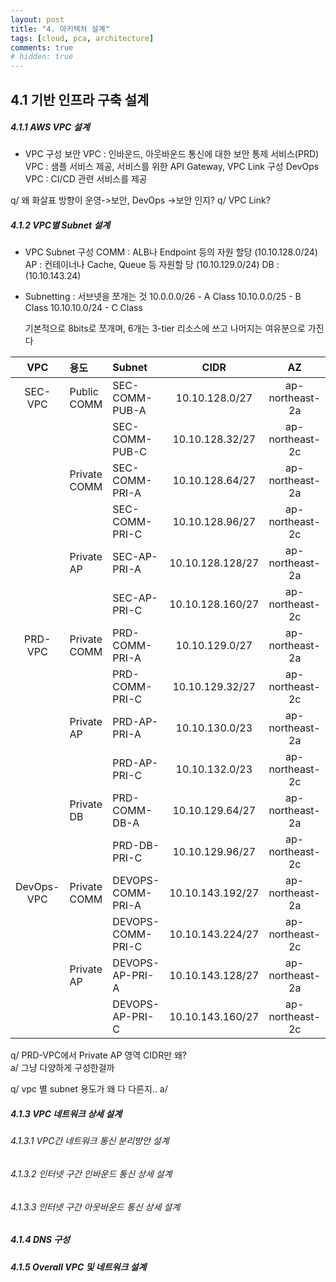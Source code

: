 ```yaml
---
layout: post
title: "4. 아키텍처 설계"
tags: [cloud, pca, architecture]
comments: true
# hidden: true
---
```


4.1 기반 인프라 구축 설계
-----

##### 4.1.1 AWS VPC 설계
* VPC 구성
보안 VPC : 인바운드, 아웃바운드 통신에 대한 보안 통제
서비스(PRD) VPC : 샘플 서비스 제공, 서비스를 위한 API Gateway, VPC Link 구성
DevOps VPC : CI/CD 관련 서비스를 제공

q/ 왜 화살표 방향이 운영->보안, DevOps ->보안 인지?
q/ VPC Link?

##### 4.1.2 VPC별 Subnet 설계
* VPC Subnet 구성
COMM : ALB나 Endpoint 등의 자원 할당 (10.10.128.0/24)
AP : 컨테이너나 Cache, Queue 등 자원할 당 (10.10.129.0/24)
DB : (10.10.143.24)

* Subnetting : 서브넷을 쪼개는 것
  10.0.0.0/26   - A Class
  10.10.0.0/25  - B Class
  10.10.10.0/24 - C Class
  
  기본적으로 8bits로 쪼개며, 6개는 3-tier 리소스에 쓰고 나머지는 여유분으로 가진다

| VPC | 용도 | Subnet | CIDR | AZ |
|:----:|:----|:----|:----:|:----:|
| SEC-VPC | Public COMM | SEC-COMM-PUB-A | 10.10.128.0/27 | ap-northeast-2a |
| | | SEC-COMM-PUB-C | 10.10.128.32/27 | ap-northeast-2c |
| | Private COMM | SEC-COMM-PRI-A | 10.10.128.64/27 | ap-northeast-2a |
| | | SEC-COMM-PRI-C | 10.10.128.96/27 | ap-northeast-2c |
| | Private AP | SEC-AP-PRI-A | 10.10.128.128/27 | ap-northeast-2a |
| | | SEC-AP-PRI-C | 10.10.128.160/27 | ap-northeast-2c |
| PRD-VPC | Private COMM | PRD-COMM-PRI-A | 10.10.129.0/27 | ap-northeast-2a |
| | | PRD-COMM-PRI-C | 10.10.129.32/27 | ap-northeast-2c |
| | Private AP | PRD-AP-PRI-A | 10.10.130.0/23 | ap-northeast-2a |
| | | PRD-AP-PRI-C | 10.10.132.0/23 | ap-northeast-2c |
| | Private DB | PRD-COMM-DB-A | 10.10.129.64/27 | ap-northeast-2a |
| | | PRD-DB-PRI-C | 10.10.129.96/27 | ap-northeast-2c |
| DevOps-VPC | Private COMM | DEVOPS-COMM-PRI-A | 10.10.143.192/27 | ap-northeast-2a |
| | | DEVOPS-COMM-PRI-C | 10.10.143.224/27 | ap-northeast-2c |
| | Private AP | DEVOPS-AP-PRI-A | 10.10.143.128/27 | ap-northeast-2a |
| | | DEVOPS-AP-PRI-C | 10.10.143.160/27 | ap-northeast-2c |

q/ PRD-VPC에서 Private AP 영역 CIDR만 왜?  
a/ 그냥 다양하게 구성한걸까

q/ vpc 별 subnet 용도가 왜 다 다른지..
a/

##### 4.1.3 VPC 네트워크 상세 설계
###### 4.1.3.1 VPC간 네트워크 통신 분리방안 설계
###### 4.1.3.2 인터넷 구간 인바운드 통신 상세 설계
###### 4.1.3.3 인터넷 구간 아웃바운드 통신 상세 설계

##### 4.1.4 DNS 구성

##### 4.1.5 Overall VPC 및 네트워크 설계